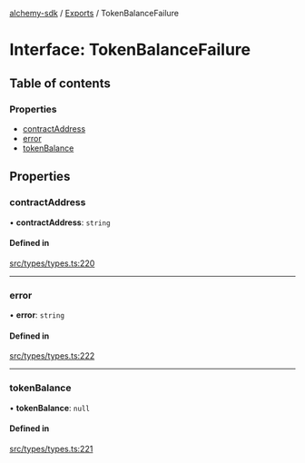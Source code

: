 [alchemy-sdk](../README.md) / [Exports](../modules.md) / TokenBalanceFailure

# Interface: TokenBalanceFailure

## Table of contents

### Properties

- [contractAddress](TokenBalanceFailure.md#contractaddress)
- [error](TokenBalanceFailure.md#error)
- [tokenBalance](TokenBalanceFailure.md#tokenbalance)

## Properties

### contractAddress

• **contractAddress**: `string`

#### Defined in

[src/types/types.ts:220](https://github.com/alchemyplatform/alchemy-sdk-js/blob/4e3af22/src/types/types.ts#L220)

___

### error

• **error**: `string`

#### Defined in

[src/types/types.ts:222](https://github.com/alchemyplatform/alchemy-sdk-js/blob/4e3af22/src/types/types.ts#L222)

___

### tokenBalance

• **tokenBalance**: ``null``

#### Defined in

[src/types/types.ts:221](https://github.com/alchemyplatform/alchemy-sdk-js/blob/4e3af22/src/types/types.ts#L221)

